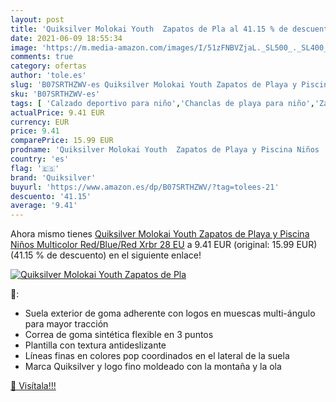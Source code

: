 ```yaml
---
layout: post
title: 'Quiksilver Molokai Youth  Zapatos de Pla al 41.15 % de descuento'
date: 2021-06-09 18:55:34
image: 'https://m.media-amazon.com/images/I/51zFNBVZjaL._SL500_._SL400_.jpg'
comments: true
category: ofertas
author: 'tole.es'
slug: 'B07SRTHZWV-es Quiksilver Molokai Youth Zapatos de Playa y Piscina Niños...'
sku: 'B07SRTHZWV-es'
tags: [ 'Calzado deportivo para niño','Chanclas de playa para niño','Zapatillas y calzado deportivo para Niño','Zapatos','Zapatos para niños pequeños','Zapatos y complementos','quiksilver','zapatos', ]
actualPrice: 9.41 EUR
currency: EUR
price: 9.41
comparePrice: 15.99 EUR
prodname: 'Quiksilver Molokai Youth  Zapatos de Playa y Piscina Niños  Multicolor  Red/Blue/Red Xrbr   28 EU'
country: 'es'
flag: '🇪🇸'
brand: 'Quiksilver'
buyurl: 'https://www.amazon.es/dp/B07SRTHZWV/?tag=tolees-21'
descuento: '41.15'
average: '9.41'
---
```


Ahora mismo tienes [Quiksilver Molokai Youth  Zapatos de Playa y Piscina Niños  Multicolor  Red/Blue/Red Xrbr   28 EU](https://www.amazon.es/dp/B07SRTHZWV/?tag=tolees-21) a 9.41 EUR (original: 15.99 EUR) (41.15 %  de descuento) en el siguiente enlace!

[![Quiksilver Molokai Youth  Zapatos de Pla](https://m.media-amazon.com/images/I/51zFNBVZjaL._SL500_._SL400_.jpg)](https://www.amazon.es/dp/B07SRTHZWV/?tag=tolees-21)

🔎:

- Suela exterior de goma adherente con logos en muescas multi-ángulo para mayor tracción
- Correa de goma sintética flexible en 3 puntos
- Plantilla con textura antideslizante
- Líneas finas en colores pop coordinados en el lateral de la suela
- Marca Quiksilver y logo fino moldeado con la montaña y la ola

[🛒 Visítala!!!](https://www.amazon.es/dp/B07SRTHZWV/?tag=tolees-21)
